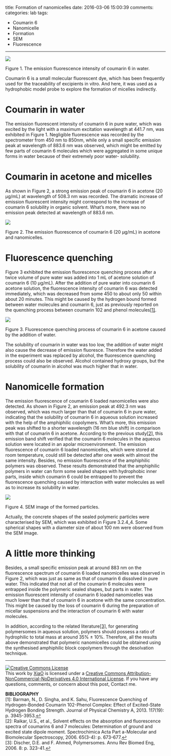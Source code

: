 title: Formation of nanomicelles
date: 2016-03-06 15:00:39
comments:
categories: lab
tags:
  - Coumarin 6 
  - Nanomicelle
  - Formation
  - SEM
  - Fluorescence 
---

![](https://o654lj7pu.qnssl.com/20160306.png)
<p class="text-center">Figure 1. The emission fluorescence intensity of coumarin 6 in water.</p> 

Coumarin 6 is a small molecular fluorescent dye, which has been frequently used for the traceability of excipients in vitro. And here, it was used as a hydrophobic model probe to explore the formation of micelles indirectly.
<!--more-->
# Coumarin in water
The emission fluorescent intensity of coumarin 6 in pure water, which was excited by the light with a maximum excitation wavelength at 441.7 nm, was exhibited in Figure 1. Negligible fluorescence was recorded by the spectrometer from 450 nm to 850nm, while only a small specific emission peak at wavelength of 883.6 nm was observed, which might be emitted by few parts of coumarin 6 molecules which were aggregated in some unique forms in water because of their extremely poor water- solubility.

# Coumarin in acetone and micelles

As shown in Figure 2, a strong emission peak of coumarin 6 in acetone (20 μg/mL) at wavelength of 508.3 nm was recorded. The dramatic increase of emission fluorescent intensity might correspond to the increase of coumarin 6 solubility in organic solvent. What’s more, there was no emission peak detected at wavelength of 883.6 nm.

![](https://o654lj7pu.qnssl.com/20160306_2.png)
<p class="text-center">Figure 2. The emission fluorescence of coumarin 6 (20 μg/mL) in acetone and nanomicelles.</p>

# Fluorescence quenching
Figure 3 exhibited the emission fluorescence quenching process after a twice volume of pure water was added into 1 mL of acetone solution of coumarin 6 (10 μg/mL). After the addition of pure water into coumarin 6 acetone solution, the fluorescence intensity of coumarin 6 was detected immediately, which was decreased from some 450 to about only 50 within about 20 minutes. This might be caused by the hydrogen bound formed between water molecules and coumarin 6, just as previously reported on the quenching process between coumarin 102 and phenol molecules[[1]](#1). 

![](https://o654lj7pu.qnssl.com/20160306_3.png)
<p class="text-center">Figure 3. Fluorescence quenching process of coumarin 6 in acetone caused by the addition of water.</p>

The solubility of coumarin in water was too low, the addition of water might also cause the decrease of emission fluoresce. Therefore the water added in the experiment was replaced by alcohol, the fluorescence quenching process could also be observed. Alcohol contained hydroxy groups, but the solubility of coumarin in alcohol was much higher that in water.

# Nanomicelle formation

The emission fluorescence of coumarin 6 loaded nanomicelles were also detected. As shown in Figure 2, an emission peak at 492.3 nm was observed, which was much larger than that of coumarin 6 in pure water, indicating that the solubility of coumarin 6 in aqueous solution increased with the help of the amphiphilic copolymers. What’s more, this emission peak was shifted to a shorter wavelength (16 nm blue shift) in comparison with that of coumarin 6 in acetone. According to the previous study[[2]](#2), this emission band shift verified that the coumarin 6 molecules in the aqueous solution were located in an apolar microenvironment. The emission fluorescence of coumarin 6 loaded nanomicelles, which were stored at room temperature, could still be detected after one week with almost the same intensity. Besides, no emission fluorescence of the amphiphilic polymers was observed. These results demonstrated that the amphiphilic polymers in water can form some sealed shapes with hydrophobic inner parts, inside which coumarin 6 could be entrapped to prevent the fluorescence quenching caused by interaction with water molecules as well as to increase its solubility in water.

![](https://o654lj7pu.qnssl.com/20160306_4.png)
<p class="text-center">Figure 4.  SEM image of the formed particles.</p>

Actually, the concrete shapes of the sealed polymeric particles were characterised by SEM, which was exhibited in Figure 3.2.4_4. Some spherical shapes with a diameter size of about 100 nm were observed from the SEM image.# A little more thinkingBesides, a small specific emission peak at around 883 nm on the fluorescence spectrum of coumarin 6 loaded nanomicelles was observed in Figure 2, which was just as same as that of coumarin 6 dissolved in pure water. This indicated that not all of the coumarin 6 molecules were entrapped inside the polymeric sealed shapes, but parts in water. The emission fluorescent intensity of coumarin 6 loaded nanomicelles was much lower than that of coumarin 6 in acetone with the same concentration. This might be caused by the loss of coumarin 6 during the preparation of micellar suspensions and the interaction of coumarin 6 with water molecules.

In addition, according to the related literature[[3]](#3), for generating polymersomes in aqueous solution, polymers should possess a ratio of hydrophilic to total mass at around 35% ± 10%. Therefore, all the results above demonstrated that polymeric nanomicelles could be obtained using the synthesised amphiphilic block copolymers through the desolvation technique.

---
<a class="text-center" rel="license" href="http://creativecommons.org/licenses/by-nc-nd/4.0/"><img alt="Creative Commons License" align style="border-width:0; border-radius: 0px !important; display: block; margin-left: auto; margin-right: auto" src="/img/by-nc-nd.svg" /></a>This work by <a xmlns:cc="http://creativecommons.org/ns#" href="mailto:navyshaw@yaoo.com" property="cc:attributionName" rel="cc:attributionURL">XiaO</a> is licensed under a <a rel="license" href="http://creativecommons.org/licenses/by-nc-nd/4.0/">Creative Commons Attribution-NonCommercial-NoDerivatives 4.0 International License</a>. If you have any questions, comments, or concern about this post, Contact me.

**BIBLIOGRAPHY**  
<span id="1">[1]: Barman, N., D. Singha, and K. Sahu, Fluorescence Quenching of Hydrogen-Bonded Coumarin 102-Phenol Complex: Effect of Excited-State Hydrogen Bonding Strength. Journal of Physical Chemistry A, 2013. 117(19): p. 3945-3953.</span><a href="/160306/#Fluorescence-quenching" >↩</a>     
<span id="2">[2]: Raikar, U.S., et al., Solvent effects on the absorption and fluorescence spectra of coumarins 6 and 7 molecules: Determination of ground and excited state dipole moment. Spectrochimica Acta Part a-Molecular and Biomolecular Spectroscopy, 2006. 65(3-4): p. 673-677.</span><a href="/160306/#Nanomicelle-formation" >↩</a>   
<span id="3">[3]: Discher, D.E. and F. Ahmed, Polymersomes. Annu Rev Biomed Eng, 2006. 8: p. 323-41.</span><a href="/160306/#A-little-more-thinking" >↩</a>     
